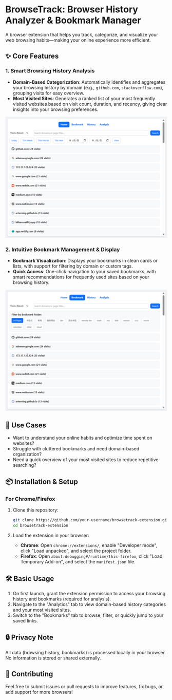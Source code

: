 # BrowseTrack: Browser History Analyzer & Bookmark Manager  
A browser extension that helps you track, categorize, and visualize your web browsing habits—making your online experience more efficient.  


## ✨ Core Features  
### 1. Smart Browsing History Analysis  
- **Domain-Based Categorization**: Automatically identifies and aggregates your browsing history by domain (e.g., `github.com`, `stackoverflow.com`), grouping visits for easy overview.  
- **Most Visited Sites**: Generates a ranked list of your most frequently visited websites based on visit count, duration, and recency, giving clear insights into your browsing preferences.  

![](images/1.png)

### 2. Intuitive Bookmark Management & Display  
- **Bookmark Visualization**: Displays your bookmarks in clean cards or lists, with support for filtering by domain or custom tags.  
- **Quick Access**: One-click navigation to your saved bookmarks, with smart recommendations for frequently used sites based on your browsing history.  

![](images/2.png)

## 🚀 Use Cases  
- Want to understand your online habits and optimize time spent on websites?  
- Struggle with cluttered bookmarks and need domain-based organization?  
- Need a quick overview of your most visited sites to reduce repetitive searching?  


## 📦 Installation & Setup  
### For Chrome/Firefox  
1. Clone this repository:  
   ```bash
   git clone https://github.com/your-username/browsetrack-extension.git
   cd browsetrack-extension
   ```  

2. Load the extension in your browser:  
   - **Chrome**: Open `chrome://extensions/`, enable "Developer mode", click "Load unpacked", and select the project folder.  
   - **Firefox**: Open `about:debugging#/runtime/this-firefox`, click "Load Temporary Add-on", and select the `manifest.json` file.  


## 🛠️ Basic Usage  
1. On first launch, grant the extension permission to access your browsing history and bookmarks (required for analysis).  
2. Navigate to the "Analytics" tab to view domain-based history categories and your most visited sites.  
3. Switch to the "Bookmarks" tab to browse, filter, or quickly jump to your saved links.  


## 🔒 Privacy Note  
All data (browsing history, bookmarks) is processed locally in your browser. No information is stored or shared externally.  


## 🤝 Contributing  
Feel free to submit issues or pull requests to improve features, fix bugs, or add support for more browsers!  
